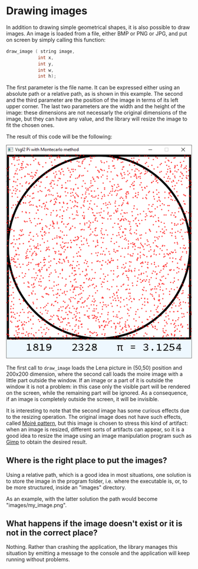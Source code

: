 # Drawing images
In addition to drawing simple geometrical shapes, it is also possible to draw images. An image is loaded from a file, either BMP or PNG or JPG, and put on screen by simply calling this function:
```c
draw_image ( string image,
            int x,
            int y,
            int w,
            int h);
```

The first parameter is the file name. It can be expressed either using an absolute path or a relative path, as is shown in this example.
The second and the third parameter are the position of the image in terms of its left upper corner.
The last two parameters are the width and the height of the image: these dimensions are not necessarly the original dimensions of the image, but they can have any value, and the library will resize the image to fit the chosen ones.

The result of this code will be the following:

![Image drawing example](./images/screenshot.png)

The first call to ```draw_image``` loads the Lena picture in (50,50) position and 200x200 dimension, where the second call loads the moire image with a little part outside the window.
If an image or a part of it is outside the window it is not a problem: in this case only the visible part will be rendered on the screen, while the remaining part will be ignored. As a consequence, if an image is completely outside the screen, it will be invisible.

It is interesting to note that the second image has some curious effects due to the resizing operation. The original image does not have such effects, called [Moiré pattern](https://en.wikipedia.org/wiki/Moir%C3%A9_pattern), but this image is chosen to stress this kind of artifact: when an image is resized, different sorts of artifacts can appear, so it is a good idea to resize the image using an image manipulation program such as [Gimp](https://www.gimp.org/) to obtain the desired result.

## Where is the right place to put the images?
Using a relative path, which is a good idea in most situations, one solution is to store the image in the program folder, i.e. where the executable is, or, to be more structured, inside an "images" directory.

As an example, with the latter solution the path would become "images/my_image.png".


## What happens if the image doesn't exist or it is not in the correct place?

Nothing. Rather than crashing the application, the library manages this situation by emitting a message to the console and the application will keep running without problems.
